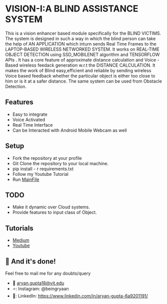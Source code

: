 # VISION-I:A BLIND ASSISTANCE SYSTEM
This is a vision enhancer based module specifically for the BLIND VICTIMS. The system is designed in such a way in which the blind person can take the help of AN APPLICATION which inturn sends Real Time Frames to the LAPTOP-BASED WIRELESS NETWORKED SYSTEM. It works on REAL-TIME OBJECT DETECTION using SSD_MOBILENET algorithm and TENSORFLOW APIs . It has a core feature of approximate distance calculation and Voice - Based wireless feedack generation w.r.t the DISTANCE CALCULATION. It makes the work of Blind easy,efficient and reliable by sending wireless Voice based feedback whether the particular object is either too close to him or is it at a safer distance. The same system can be used from Obstacle Detection.

## Features
* Easy to integrate
* Voice Activated
* Real Time Interface
* Can be Interacted with Android Mobile Webcam as well 

## Setup
* Fork the repository at your profile
* Git Clone the repository to your local machine. 
* pip install - r requirements.txt
* Follow my Youtube Tutorial
* Run [MainFile](https://github.com/beingaryan/VISION-I/blob/master/webcam_blind_voice.py)

## TODO
* Make it dynamic over Cloud systems.
* Provide features to input class of Object.


## Tutorials
* [Medium](https://medium.com/beingryaan/real-time-object-detection-along-with-distance-and-voice-alerts-for-blinds-a-blind-assistance-1708b97c3ecc)
* [Youtube](https://www.youtube.com/watch?v=3BXIuU2AcGg&feature=emb_title)


## :clap: And it's done!
Feel free to mail me for any doubts/query 
* :email: aryan.gupta18@vit.edu
* ⭐: Instagram: @beingryaan
* 💙: LinkedIn: https://www.linkedin.com/in/aryan-gupta-6a9201191/
